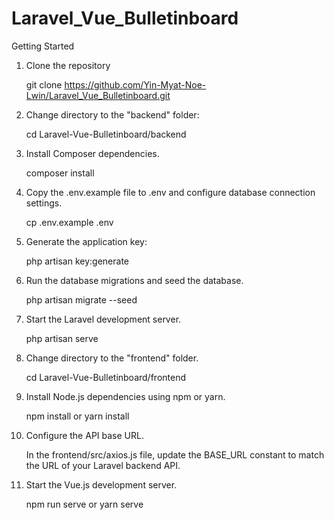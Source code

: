 # Laravel_Vue_Bulletinboard

Getting Started

1. Clone the repository
   
   git clone https://github.com/Yin-Myat-Noe-Lwin/Laravel_Vue_Bulletinboard.git

2. Change directory to the "backend" folder:

   cd Laravel-Vue-Bulletinboard/backend

3. Install Composer dependencies.

   composer install

4. Copy the .env.example file to .env and configure database connection settings.

   cp .env.example .env

5. Generate the application key:

   php artisan key:generate

6. Run the database migrations and seed the database.

   php artisan migrate --seed

7. Start the Laravel development server.

   php artisan serve

8. Change directory to the "frontend" folder.

   cd Laravel-Vue-Bulletinboard/frontend

9. Install Node.js dependencies using npm or yarn.

   npm install
      or
   yarn install

10. Configure the API base URL.

    In the frontend/src/axios.js file, update the BASE_URL constant to match the URL of your Laravel backend API.

11. Start the Vue.js development server.

    npm run serve
       or
    yarn serve
